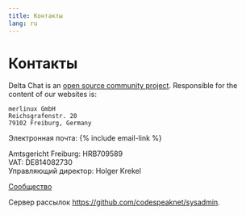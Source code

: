 ```yaml
---
title: Контакты
lang: ru
---
```


# Контакты

Delta Chat is an [open source community project](https://github.com/deltachat). Responsible for the content of our websites is:

    merlinux GmbH
    Reichsgrafenstr. 20
    79102 Freiburg, Germany

Электронная почта: {% include email-link %}

Amtsgericht Freiburg: HRB709589  
VAT: DE814082730  
Управляющий директор: Holger Krekel

[Сообщество](contribute)

Сервер рассылок <https://github.com/codespeaknet/sysadmin>.
